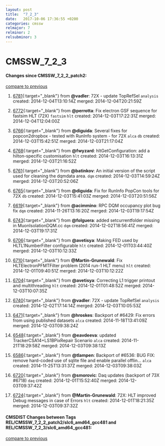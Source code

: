 ```yaml
---
layout: post
title:  "7_2_3"
date:   2017-10-06 17:36:55 +0200
categories: cmssw
relmajor: 7
relminor: 2
relsubminor: 3
---
```


# CMSSW_7_2_3
#### Changes since CMSSW_7_2_2_patch2:

[compare to previous](https://github.com/cms-sw/cmssw/compare/CMSSW_7_2_2_patch2...CMSSW_7_2_3)



1. [6781](http://github.com/cms-sw/cmssw/pull/6781){:target="_blank"}  from **@vadler**: 72X - update TopRefSel `analysis`  created: 2014-12-04T13:10:14Z merged: 2014-12-04T20:21:59Z

1. [6772](http://github.com/cms-sw/cmssw/pull/6772){:target="_blank"}  from **@perrotta**: Fix electron GSF sequence for fastsim HLT (72X) `fastsim`  `hlt`  created: 2014-12-03T17:22:31Z merged: 2014-12-04T12:04:00Z

1. [6766](http://github.com/cms-sw/cmssw/pull/6766){:target="_blank"}  from **@diguida**: Several fixes for popcon2dropbox - tested with RunInfo system - for 72X `alca`  `db`  created: 2014-12-03T15:42:51Z merged: 2014-12-03T21:17:04Z

1. [6768](http://github.com/cms-sw/cmssw/pull/6768){:target="_blank"}  from **@fwyzard**: hltGetConfiguration: add a hilton-specific customisation `hlt`  created: 2014-12-03T16:13:31Z merged: 2014-12-03T21:16:52Z

1. [6761](http://github.com/cms-sw/cmssw/pull/6761){:target="_blank"}  from **@batinkov**: An initial version of the script used for cleaning the dqmdata area. `dqm`  created: 2014-12-03T14:59:24Z merged: 2014-12-03T20:52:06Z

1. [6765](http://github.com/cms-sw/cmssw/pull/6765){:target="_blank"}  from **@diguida**: Fix for RunInfo PopCon tools for 72X `db`  created: 2014-12-03T15:41:03Z merged: 2014-12-03T20:51:56Z

1. [6619](http://github.com/cms-sw/cmssw/pull/6619){:target="_blank"}  from **@acimmino**: RPC DQM occupancy plot bug fix `dqm`  created: 2014-11-26T13:16:20Z merged: 2014-12-03T19:17:54Z

1. [6743](http://github.com/cms-sw/cmssw/pull/6743){:target="_blank"}  from **@folguera**: added setcurrentfolder missing in MuonIsolationDQM.cc `dqm`  created: 2014-12-02T18:56:41Z merged: 2014-12-03T19:17:31Z

1. [6706](http://github.com/cms-sw/cmssw/pull/6706){:target="_blank"}  from **@avetisya**: Making FED used by HLTL1NumberFilter configurable `hlt`  created: 2014-12-01T03:44:40Z merged: 2014-12-03T10:12:33Z

1. [6710](http://github.com/cms-sw/cmssw/pull/6710){:target="_blank"}  from **@Martin-Grunewald**: Fix HLTElectronPFMTFilter problem (2014 run-1 HLT menu) `hlt`  created: 2014-12-01T09:40:51Z merged: 2014-12-03T10:12:22Z

1. [6704](http://github.com/cms-sw/cmssw/pull/6704){:target="_blank"}  from **@avetisya**: Correcting L1 trigger printout and multithreading `hlt`  created: 2014-12-01T01:48:52Z merged: 2014-12-03T10:07:35Z

1. [6740](http://github.com/cms-sw/cmssw/pull/6740){:target="_blank"}  from **@vadler**: 72X - update TopRefSel `analysis`  created: 2014-12-02T17:14:14Z merged: 2014-12-03T10:05:53Z

1. [6471](http://github.com/cms-sw/cmssw/pull/6471){:target="_blank"}  from **@hroskes**: Backport of  #6429: Fix errors from using published datasets `alca`  created: 2014-11-18T13:41:09Z merged: 2014-12-03T09:38:24Z

1. [6548](http://github.com/cms-sw/cmssw/pull/6548){:target="_blank"}  from **@eavdeeva**: updated TrackerCSA14+LS1BPixRepair Scenario  `alca`  created: 2014-11-21T18:29:58Z merged: 2014-12-03T09:38:13Z

1. [6586](http://github.com/cms-sw/cmssw/pull/6586){:target="_blank"}  from **@tlampen**: Backport of #6536: BUG FIX: remove hard-coded use of sqlite file and enable parallel offlin... `alca`  created: 2014-11-25T13:31:37Z merged: 2014-12-03T09:38:03Z

1. [6720](http://github.com/cms-sw/cmssw/pull/6720){:target="_blank"}  from **@smorovic**: Daq updates (backport of 73X #6718) `daq`  created: 2014-12-01T15:52:40Z merged: 2014-12-03T09:37:42Z

1. [6724](http://github.com/cms-sw/cmssw/pull/6724){:target="_blank"}  from **@Martin-Grunewald**: 72X: HLT improved Debug messages in case of Errors `hlt`  created: 2014-12-01T18:21:35Z merged: 2014-12-03T09:37:32Z

#### CMSDIST Changes between Tags REL/CMSSW_7_2_2_patch2/slc6_amd64_gcc481 and REL/CMSSW_7_2_3/slc6_amd64_gcc481:

[compare to previous](https://github.com/cms-sw/cmsdist/compare/REL/CMSSW_7_2_2_patch2/slc6_amd64_gcc481...REL/CMSSW_7_2_3/slc6_amd64_gcc481)


